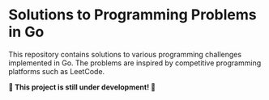 # Solutions to Programming Problems in Go

This repository contains solutions to various programming challenges implemented in Go. The problems are inspired by competitive programming platforms such as LeetCode.

**🚧 This project is still under development! 🚧**

